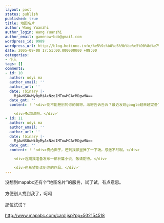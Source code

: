 ```yaml
---
layout: post
status: publish
published: true
title: 地图名片
author: Wang Yuanzhi
author_login: Wang Yuanzhi
author_email: gamenow+bob@gmail.com
wordpress_id: 9989
wordpress_url: http://blog.hotinno.info/%e5%9c%b0%e5%9b%be%e5%90%8d%e7%89%87.html
date: 2005-09-08 17:51:00.000000000 +08:00
categories:
- 个人
tags: []
comments:
- id: 10
  author: udyi ma
  author_email: ''
  author_url: ''
  date: !binary |-
    MjAwNS0wMy0yMiAxNzo1MTowMCArMDgwMA==
  date_gmt: ''
  content: ! '<div>能不能把别的你的博呀，坛呀告诉告诉？最近发现google越来越完备了，几乎能想到的服务都提供了。爽啊。</div>

    <div>Ms加油啊。</div>'
- id: 11
  author: udyi ma
  author_email: ''
  author_url: ''
  date: !binary |-
    MjAwNS0wNi0yMyAxNzo1MTowMCArMDgwMA==
  date_gmt: ''
  content: ! '<div>真给面子，还到我那里捧了一下场。感激不尽啊。</div>

    <div>近期我准备发布一部长篇小说，敬请期待。</div>

    <div>也希望能读到你的作品。</div>'
---
```

<div>没想到mapabc还有个“地图名片”的服务，试了试，有点意思。</div>
<div> </div>
<div>方便别人找到我了，呵呵</div>
<div> </div>
<div>那位试试？</div>
<div> </div>
<div><a href="http://www.mapabc.com/card.jsp?pp=502154518">http://www.mapabc.com/card.jsp?pp=502154518</a></div>
